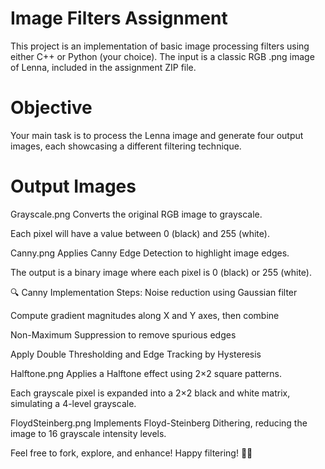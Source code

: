 # Image Filters Assignment
This project is an implementation of basic image processing filters using either C++ or Python (your choice). The input is a classic RGB .png image of Lenna, included in the assignment ZIP file.

# Objective
Your main task is to process the Lenna image and generate four output images, each showcasing a different filtering technique.

# Output Images
Grayscale.png
Converts the original RGB image to grayscale.

Each pixel will have a value between 0 (black) and 255 (white).

Canny.png
Applies Canny Edge Detection to highlight image edges.

The output is a binary image where each pixel is 0 (black) or 255 (white).

🔍 Canny Implementation Steps:
Noise reduction using Gaussian filter

Compute gradient magnitudes along X and Y axes, then combine

Non-Maximum Suppression to remove spurious edges

Apply Double Thresholding and Edge Tracking by Hysteresis

Halftone.png
Applies a Halftone effect using 2×2 square patterns.

Each grayscale pixel is expanded into a 2×2 black and white matrix, simulating a 4-level grayscale.

FloydSteinberg.png
Implements Floyd-Steinberg Dithering, reducing the image to 16 grayscale intensity levels.

Feel free to fork, explore, and enhance!
Happy filtering! 🎨✨
